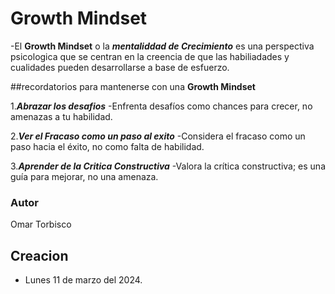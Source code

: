 # Growth Mindset
-El **Growth Mindset** o la ***mentaliddad de Crecimiento*** es una perspectiva psicologica que se centran en la creencia de que las habiliadades y cualidades pueden desarrollarse a base de esfuerzo. 

  ##recordatorios para mantenerse con una **Growth Mindset**
  
   1.***Abrazar los desafios***
    -Enfrenta desafíos como chances para crecer, no amenazas a tu habilidad.
    
   2.***Ver el Fracaso como un paso al exito***
    -Considera el fracaso como un paso hacia el éxito, no como falta de habilidad.
    
   3.***Aprender de la Critica Constructiva***
    -Valora la crítica constructiva; es una guía para mejorar, no una amenaza.

### Autor
Omar Torbisco

## Creacion
- Lunes 11 de marzo del 2024.
